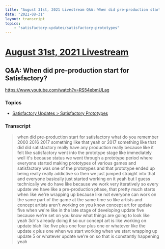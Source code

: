 ```yaml
---
title: "August 31st, 2021 Livestream Q&A: When did pre-production start for Satisfactory?"
date: "2021-08-31"
layout: transcript
topics:
    - "satisfactory-updates/satisfactory-prototypes"
---
```

# [August 31st, 2021 Livestream](../2021-08-31.md)
## Q&A: When did pre-production start for Satisfactory?
https://www.youtube.com/watch?v=RS54ebmULag

### Topics
* [Satisfactory Updates > Satisfactory Prototypes](../topics/satisfactory-updates/satisfactory-prototypes.md)

### Transcript

> when did pre-production start for satisfactory what do you remember 2000 2016 2017 something like that yeah or 2017 something like that did did satisfactory really have any production really because like it felt like satisfactory went into the prototype stage like immediately well it's because status we went through a prototype period where everyone started making prototypes of various games and satisfactory was one of the prototypes and that prototype ended up being really really addictive so then we just jumped straight into that and everyone basically just started working on it yeah but I guess technically we do have like because we work very iteratively so every update we have like a pre-production phase, that pretty much starts when like we're wrapping up because like not everyone can work on the same part of the game at the same time so like artists and concept artists aren't working on you know concept art for update five when we're like in the late stage of developing update five because we're set on you know what things are going to look like yeah 3dr's already doing it so our concept art is like working on update blah like five plus one four plus one or whatever like the update x plus one when we start working when we start wrapping up update 5 or whatever update we're on so that is constantly happening yeah
